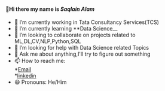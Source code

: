 #### 👋Hi there my name is *Saqlain Alam*


- 🔭 I’m currently working in Tata Consultancy Services(TCS)
- 🌱 I’m currently learning **Data Science__
- 👯 I’m looking to collaborate on projects related to ML,DL,CV,NLP,Python,SQL
- 🤔 I’m looking for help with Data Science related Topics
- 💬 Ask me about anything,I'll try to figure out something 
- 📫 How to reach me:<br>
  *[Email](alamsaqlain350@gmail.com)<br>
  *[linkedin](https:linkedin.com/in/saqlain-alam-06003920a)
- 😄 Pronouns: He/Him

